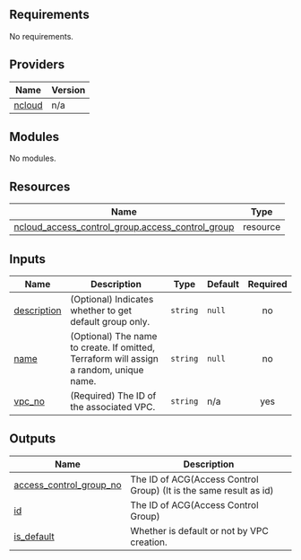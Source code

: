<!-- BEGIN_TF_DOCS -->
## Requirements

No requirements.

## Providers

| Name | Version |
|------|---------|
| <a name="provider_ncloud"></a> [ncloud](#provider\_ncloud) | n/a |

## Modules

No modules.

## Resources

| Name | Type |
|------|------|
| [ncloud_access_control_group.access_control_group](https://registry.terraform.io/providers/hashicorp/ncloud/latest/docs/resources/access_control_group) | resource |

## Inputs

| Name | Description | Type | Default | Required |
|------|-------------|------|---------|:--------:|
| <a name="input_description"></a> [description](#input\_description) | (Optional) Indicates whether to get default group only. | `string` | `null` | no |
| <a name="input_name"></a> [name](#input\_name) | (Optional) The name to create. If omitted, Terraform will assign a random, unique name. | `string` | `null` | no |
| <a name="input_vpc_no"></a> [vpc\_no](#input\_vpc\_no) | (Required) The ID of the associated VPC. | `string` | n/a | yes |

## Outputs

| Name | Description |
|------|-------------|
| <a name="output_access_control_group_no"></a> [access\_control\_group\_no](#output\_access\_control\_group\_no) | The ID of ACG(Access Control Group) (It is the same result as id) |
| <a name="output_id"></a> [id](#output\_id) | The ID of ACG(Access Control Group) |
| <a name="output_is_default"></a> [is\_default](#output\_is\_default) | Whether is default or not by VPC creation. |
<!-- END_TF_DOCS -->